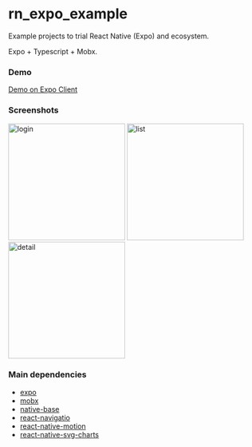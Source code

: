 # rn_expo_example
Example projects to trial React Native (Expo) and ecosystem.

Expo + Typescript + Mobx.


### Demo
[Demo on Expo Client](https://expo.io/@sk39/rn_expo_example)


### Screenshots
<div>
<img width="234" alt="login" src="https://user-images.githubusercontent.com/28267362/71422254-ae1f8180-26c3-11ea-983a-9b6545895648.png">

<img width="234" alt="list" src="https://user-images.githubusercontent.com/28267362/71422267-d14a3100-26c3-11ea-9f20-bb145a12c079.png">

<img width="234" alt="detail" src="https://user-images.githubusercontent.com/28267362/71422269-d4ddb800-26c3-11ea-9bc8-beacec625436.png">
</div>

### Main dependencies
* [expo](https://github.com/expo/expo)
* [mobx](https://github.com/mobxjs/mobx)
* [native-base](https://github.com/GeekyAnts/NativeBase)
* [react-navigatio](https://github.com/react-navigation/react-navigation)
* [react-native-motion](https://github.com/xotahal/react-native-motion)
* [react-native-svg-charts](https://github.com/JesperLekland/react-native-svg-charts)
